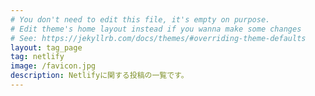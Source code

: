 ```yaml
---
# You don't need to edit this file, it's empty on purpose.
# Edit theme's home layout instead if you wanna make some changes
# See: https://jekyllrb.com/docs/themes/#overriding-theme-defaults
layout: tag_page
tag: netlify
image: /favicon.jpg
description: Netlifyに関する投稿の一覧です。
---
```


